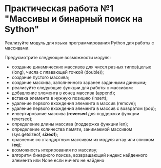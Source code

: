 # Практическая работа №1 "Массивы и бинарный поиск на Sython"

Реализуйте модуль для языка программирования Python для работы с массивами.

Предусмотрите следующие возможности модуля:

- создание динамических массивов для чисел разных типов(целые (long), числа с плавающей точкой (double));
- создание пустого массива;
- создание массива, заполненного заранее заданными данными;
- реализуйте следующие функции для работы с массивом:
- добавление элемента в конец массива (append);
- вставка элемента в нужную позицию (insert);
- удаление первого вхождения элемента в массив (remove);
- удаление первого вхождения элемента в массив с возвратом (pop);
- инвертирование массива (__reversed__ для поддержки функции reversed);
- определение длины массива (поддержка функции len);
- определение количества памяти, занимаемой массивом (sys.getsizeof, __sizeof__);
- сравнение со стандартным массивом из модуля array или списком (__eq__);
- возможность итерирования по массиву;
- алгоритм бинарного поиска, возвращающий индекс найденного элемента или None если ничего не найдено
